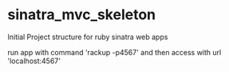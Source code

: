# sinatra_mvc_skeleton
Initial Project structure for ruby sinatra web apps

run app with command 'rackup -p4567'
and then access with url 'localhost:4567'
